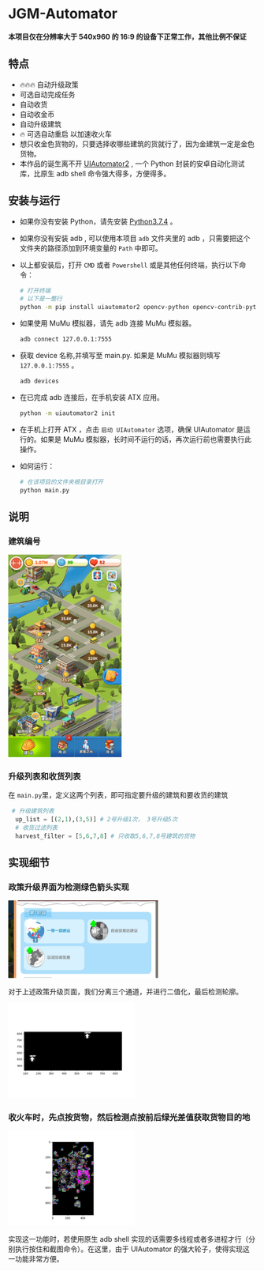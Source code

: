 # JGM-Automator

**本项目仅在分辨率大于 540x960 的 16:9 的设备下正常工作，其他比例不保证**

## 特点

- 🔥🔥🔥 自动升级政策
- 可选自动完成任务
- 自动收货
- 自动收金币
- 自动升级建筑
- 🔥 可选自动重启 以加速收火车
- 想只收金色货物的，只要选择收哪些建筑的货就行了，因为金建筑一定是金色货物。
- 本作品的诞生离不开 [UIAutomator2](https://github.com/openatx/uiautomator2) , 一个 Python 封装的安卓自动化测试库，比原生 adb shell 命令强大得多，方便得多。

## 安装与运行

- 如果你没有安装 Python，请先安装 [Python3.7.4](https://www.python.org/downloads/release/python-374/) 。

- 如果你没有安装 adb , 可以使用本项目 `adb` 文件夹里的 adb ，只需要把这个文件夹的路径添加到环境变量的 `Path` 中即可。

- 以上都安装后，打开 `CMD` 或者 `Powershell` 或是其他任何终端，执行以下命令：

  ```bash
  # 打开终端
  # 以下是一整行
  python -m pip install uiautomator2 opencv-python opencv-contrib-python==3.4.2.16 -i https://pypi.tuna.tsinghua.edu.cn/simple/
  ```

- 如果使用 MuMu 模拟器，请先 adb 连接 MuMu 模拟器。

  ```bash
  adb connect 127.0.0.1:7555
  ```

- 获取 device 名称,并填写至 main.py. 如果是 MuMu 模拟器则填写 `127.0.0.1:7555` 。

  ```bash
  adb devices
  ```

- 在已完成 adb 连接后，在手机安装 ATX 应用。

  ```bash
  python -m uiautomator2 init
  ```

- 在手机上打开 ATX ，点击 `启动 UIAutomator` 选项，确保 UIAutomator 是运行的。如果是 MuMu 模拟器，长时间不运行的话，再次运行前也需要执行此操作。

- 如何运行：

  ```bash
  # 在该项目的文件夹根目录打开
  python main.py
  ```

## 说明

### 建筑编号

<img src="./assets/Screenshot.png" style="zoom:40%" />

### 升级列表和收货列表

在 `main.py`里，定义这两个列表，即可指定要升级的建筑和要收货的建筑

```py
 # 升级建筑列表
  up_list = [(2,1),(3,5)] # 2号升级1次， 3号升级5次
  # 收货过滤列表
  harvest_filter = [5,6,7,8] # 只收取5,6,7,8号建筑的货物
```

## 实现细节

### 政策升级界面为检测绿色箭头实现

<img src="./assets/Policies2.png" style="zoom:30%" />

对于上述政策升级页面，我们分离三个通道，并进行二值化，最后检测轮廓。

<img src="./assets/ArrowFind.png" style="zoom:40%" />

### 收火车时，先点按货物，然后检测点按前后绿光差值获取货物目的地

<img src="./assets/Diff2.png" style="zoom:40%" />

实现这一功能时，若使用原生 adb shell 实现的话需要多线程或者多进程才行（分别执行按住和截图命令）。在这里，由于 UIAutomator 的强大轮子，使得实现这一功能非常方便。

